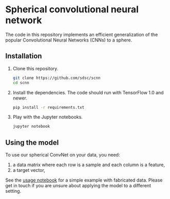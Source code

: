 # Spherical convolutional neural network

The code in this repository implements an efficient generalization of the
popular Convolutional Neural Networks (CNNs) to a sphere.

## Installation

1. Clone this repository.
   ```sh
   git clone https://github.com/sdsc/scnn
   cd scnn
   ```

2. Install the dependencies. The code should run with TensorFlow 1.0 and newer.
   ```sh
   pip install -r requirements.txt
   ```

3. Play with the Jupyter notebooks.
   ```sh
   jupyter notebook
   ```

## Using the model

To use our spherical ConvNet on your data, you need:

1. a data matrix where each row is a sample and each column is a feature,
2. a target vector,

See the [usage notebook][usage] for a simple example with fabricated data.
Please get in touch if you are unsure about applying the model to a different
setting.

[usage]: http://nbviewer.jupyter.org/github/sdsc/scnn/blob/outputs/demo.ipynb
